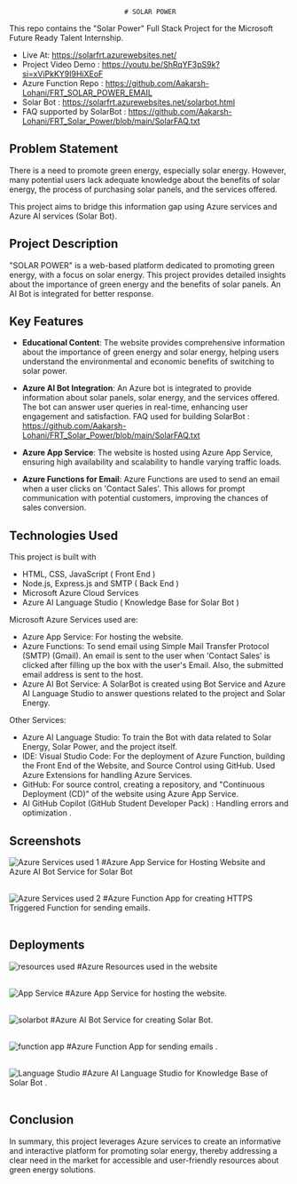                                  # SOLAR POWER

This repo contains the "Solar Power" Full Stack Project for the Microsoft Future Ready Talent Internship.

 - Live At: https://solarfrt.azurewebsites.net/
 - Project Video Demo : https://youtu.be/ShRqYF3pS9k?si=xViPkKY9I9HiXEoF
 - Azure Function Repo : https://github.com/Aakarsh-Lohani/FRT_SOLAR_POWER_EMAIL
 - Solar Bot : https://solarfrt.azurewebsites.net/solarbot.html
 - FAQ supported by SolarBot : https://github.com/Aakarsh-Lohani/FRT_Solar_Power/blob/main/SolarFAQ.txt
   
## Problem Statement 

There is a need to promote green energy, especially solar energy. However, many potential users lack adequate knowledge about the benefits of solar energy, the process of purchasing solar panels, and the services offered. 

This project aims to bridge this information gap using Azure services and Azure AI services (Solar Bot).

## Project Description

"SOLAR POWER" is a web-based platform dedicated to promoting green energy, with a focus on solar energy. This project provides detailed insights about the importance of green energy and the benefits of solar panels. An AI Bot is integrated for better response.

## Key Features

- **Educational Content**: The website provides comprehensive information about the importance of green energy and solar energy, helping users understand the environmental and economic benefits of switching to solar power.

- **Azure AI Bot Integration**: An Azure bot is integrated to provide information about solar panels, solar energy, and the services offered. The bot can answer user queries in real-time, enhancing user engagement and satisfaction.
FAQ used for building SolarBot : https://github.com/Aakarsh-Lohani/FRT_Solar_Power/blob/main/SolarFAQ.txt

- **Azure App Service**: The website is hosted using Azure App Service, ensuring high availability and scalability to handle varying traffic loads.

- **Azure Functions for Email**: Azure Functions are used to send an email when a user clicks on 'Contact Sales'. This allows for prompt communication with potential customers, improving the chances of sales conversion.

## Technologies Used

This project is built with 
 - HTML, CSS, JavaScript ( Front End )
 - Node.js, Express.js and SMTP ( Back End )
 - Microsoft Azure Cloud Services
 - Azure AI Language Studio ( Knowledge Base for Solar Bot ) 

Microsoft Azure Services used are:
 - Azure App Service: For hosting the website.
 - Azure Functions: To send email using Simple Mail Transfer Protocol (SMTP) (Gmail). An email is sent to the user when 'Contact Sales' is clicked after filling up the box with the user's Email. Also, the submitted email address is sent to the host.
 - Azure AI Bot Service: A SolarBot is created using Bot Service and Azure AI Language Studio to answer questions related to the project and Solar Energy.

Other Services:
 - Azure AI Language Studio: To train the Bot with data related to Solar Energy, Solar Power, and the project itself.
 - IDE: Visual Studio Code: For the deployment of Azure Function, building the Front End of the Website, and Source Control using GitHub. Used Azure Extensions for handling Azure Services.
 - GitHub: For source control, creating a repository, and "Continuous Deployment (CD)" of the website using Azure App Service.
 - AI GitHub Copilot (GitHub Student Developer Pack) : Handling errors and optimization .

## Screenshots

![Azure Services used 1](https://github.com/Aakarsh-Lohani/FRT_Solar_Power/assets/134588187/e28a1368-c06f-41fb-a2af-86b5223a6c44)
#Azure App Service for Hosting Website and Azure AI Bot Service for Solar Bot
<br><br>



![Azure Services used 2](https://github.com/Aakarsh-Lohani/FRT_Solar_Power/assets/134588187/852d4079-8957-4ac4-ba97-a789d630d497)
#Azure Function App for creating HTTPS Triggered Function for sending emails.
<br><br>


## Deployments
![resources used](https://github.com/Aakarsh-Lohani/FRT_Solar_Power/assets/134588187/6fb8ee38-43e3-45a4-86ea-f4e76cf3149e)
#Azure Resources used in the website
<br><br>


![App Service](https://github.com/Aakarsh-Lohani/FRT_Solar_Power/assets/134588187/6f33a35d-391f-4218-b611-95d12960e987)
#Azure App Service for hosting the website.
<br><br>


![solarbot](https://github.com/Aakarsh-Lohani/FRT_Solar_Power/assets/134588187/b086b605-b4c2-472c-9d16-967dd4d29e5b)
#Azure AI Bot Service for creating Solar Bot.
<br><br>


![function app](https://github.com/Aakarsh-Lohani/FRT_Solar_Power/assets/134588187/9294efb8-0cc2-4e8b-b2f6-d1036b7d93b9)
#Azure Function App for sending emails .
<br><br>


![Language Studio](https://github.com/Aakarsh-Lohani/FRT_Solar_Power/assets/134588187/77040000-19a1-41b8-ab9c-6ec4cc2a56f7)
#Azure AI Language Studio for Knowledge Base of Solar Bot .
<br><br>



## Conclusion

In summary, this project leverages Azure services to create an informative and interactive platform for promoting solar energy, thereby addressing a clear need in the market for accessible and user-friendly resources about green energy solutions.

